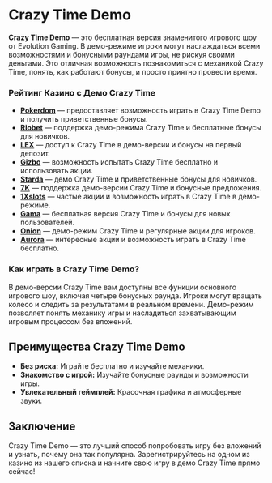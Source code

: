 # Crazy Time Demo

**Crazy Time Demo** — это бесплатная версия знаменитого игрового шоу от Evolution Gaming. В демо-режиме игроки могут наслаждаться всеми возможностями и бонусными раундами игры, не рискуя своими деньгами. Это отличная возможность познакомиться с механикой Crazy Time, понять, как работают бонусы, и просто приятно провести время.

### Рейтинг Казино с Демо Crazy Time

- **[Pokerdom](https://brandplay.link/4k77v2yx)** — предоставляет возможность играть в Crazy Time Demo и получить приветственные бонусы.
- **[Riobet](https://brandplay.link/7xBLTPyj)** — поддержка демо-режима Crazy Time и бесплатные бонусы для новичков.
- **[LEX](https://brandplay.link/zW4hdDFV)** — доступ к Crazy Time в демо-версии и бонусы на первый депозит.
- **[Gizbo](https://brandplay.link/bprXw4YV)** — возможность испытать Crazy Time бесплатно и использовать акции.
- **[Starda](https://brandplay.link/fB7xwRFL)** — демо Crazy Time и приветственные бонусы для новичков.
- **[7K](https://brandplay.link/BvQyFShp)** — поддержка демо-версии Crazy Time и бонусные предложения.
- **[1Xslots](https://brandplay.link/hSB1khtr)** — частые акции и возможность играть в Crazy Time в демо-режиме.
- **[Gama](https://brandplay.link/j6NMKsDz)** — бесплатная версия Crazy Time и бонусы для новых пользователей.
- **[Onion](https://brandplay.link/zBGRVpQ9)** — демо-режим Crazy Time и регулярные акции для игроков.
- **[Aurora](https://10trafic-stat2.com/click/668546556bcc6313411604bd/6766/13032/subaccount)** — интересные акции и возможность играть в Crazy Time бесплатно.

### Как играть в Crazy Time Demo?

В демо-версии Crazy Time вам доступны все функции основного игрового шоу, включая четыре бонусных раунда. Игроки могут вращать колесо и следить за результатами в реальном времени. Демо-режим позволяет понять механику игры и насладиться захватывающим игровым процессом без вложений.

## Преимущества Crazy Time Demo

- **Без риска:** Играйте бесплатно и изучайте механики.
- **Знакомство с игрой:** Изучайте бонусные раунды и возможности игры.
- **Увлекательный геймплей:** Красочная графика и атмосферные звуки.

## Заключение

Crazy Time Demo — это лучший способ попробовать игру без вложений и узнать, почему она так популярна. Зарегистрируйтесь на одном из казино из нашего списка и начните свою игру в демо Crazy Time прямо сейчас!
